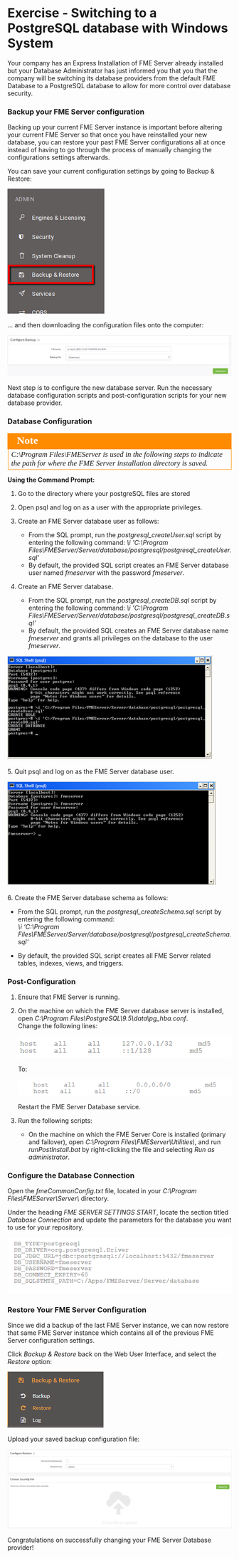 # Exercise - Switching to a PostgreSQL database with Windows System #

Your company has an Express Installation of FME Server already installed but your Database Administrator has just informed you that you that the company will be switching its database providers from the default FME Database to a PostgreSQL database to allow for more control over database security.


### Backup your FME Server configuration ###

Backing up your current FME Server instance is important before altering your current FME Server so that once you have reinstalled your new database, you can restore your past FME Server configurations all at once instead of having to go through the process of manually changing the configurations settings afterwards.

You can save your current configuration settings by going to Backup & Restore:

![](./Images/3.416.Backup&Restore.png)

… and then downloading the configuration files onto the computer:

![](./Images/3.417.ConfigureDownload.png)

Next step is to configure the new database server. Run the necessary database configuration scripts and post-configuration scripts for your new database provider.

### Database Configuration ###

<!--Tip Section--> 

<table style="border-spacing: 0px">
<tr>
<td style="vertical-align:middle;background-color:darkorange;border: 2px solid darkorange">
<i class="fa fa-info-circle fa-lg fa-pull-left fa-fw" style="color:white;padding-right: 12px;vertical-align:text-top"></i>
<span style="color:white;font-size:x-large;font-weight: bold;font-family:serif">Note</span>
</td>
</tr>

<tr>
<td style="border: 1px solid darkorange">
<span style="font-family:serif; font-style:italic; font-size:larger">
C:\Program Files\FMEServer is used in the following steps to indicate the path for where the FME Server installation directory is saved.
</span>
</td>
</tr>
</table>

**Using the Command Prompt:**

1. Go to the directory where your postgreSQL files are stored
2. Open psql and log on as a user with the appropriate privileges.
3. Create an FME Server database user as follows:

	- From the SQL prompt, run the *postgresql\_createUser.sql* script by entering the following command:
*\i 'C:\Program Files\FMEServer/Server/database/postgresql/postgresql_createUser.sql'*
	- By default, the provided SQL script creates an FME Server database user named *fmeserver* with the password *fmeserver*.

4. Create an FME Server database.

	- From the SQL prompt, run the *postgresql\_createDB.sql* script by entering the following command:
*\i 'C:\Program Files\FMEServer/Server/database/postgresql/postgresql_createDB.sql'*
	- By default, the provided SQL creates an FME Server database name *fmeserver* and grants all privileges on the database to the user *fmeserver*.

![](./Images/3.418.ConfigureSettings3.png)
<br><br>
5. Quit psql and log on as the FME Server database user.

![](./Images/3.419.fmeUserLogIn.png)
<br>
<br>
6. Create the FME Server database schema as follows:

- From the SQL prompt, run the *postgresql\_createSchema.sql* script by entering the following command:
<br>	*\i ‘C:\Program Files\FMEServer/Server/database/postgresql/postgresql_createSchema.sql'*
	
- By default, the provided SQL script creates all FME Server related tables, indexes, views, and triggers.

### Post-Configuration ###

1. Ensure that FME Server is running. 
2. On the machine on which the FME Server database server is installed, open *C:\Program Files\PostgreSQL\9.5\data\pg_hba.conf*.
	<br>Change the following lines:

	![](./Images/3.420.postConfigurationSettings1.png)

	To:

	![](./Images/3.421.postConfigurationSettings2.png)

	Restart the FME Server Database service.

3. Run the following scripts:
	- On the machine on which the FME Server Core is installed (primary and failover), open *C:\Program Files\FMEServer\Utilities\\*, and run *runPostInstall.bat* by right-clicking the file and selecting *Run as administrator*.


### Configure the Database Connection ###

Open the *fmeCommonConfig.txt* file, located in your *C:\Program Files\FMEServer\Server\\* directory.

Under the heading *FME SERVER SETTINGS START*, locate the section titled *Database Connection* and update the parameters for the database you want to use for your repository.

![](./Images/3.422.databaseConnectionEx.png)

### Restore Your FME Server Configuration ###

Since we did a backup of the last FME Server instance, we can now restore that same FME Server instance which contains all of the previous FME Server configuration settings.

Click *Backup & Restore* back on the Web User Interface, and select the *Restore* option:

![](./Images/3.423.restoreButton.png)

Upload your saved backup configuration file:

![](./Images/3.424.RestoreConfiguration.png)

Congratulations on successfully changing your FME Server Database provider!
